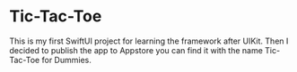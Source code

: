 # Tic-Tac-Toe
 
This is my first SwiftUI project for learning the framework after UIKit. Then I decided to publish the app to Appstore you can find it with the name Tic-Tac-Toe for Dummies.

